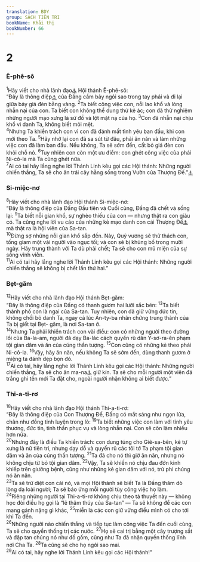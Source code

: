 ```yaml
---
translation: BDY
group: SÁCH TIÊN TRI
bookName: Khải thị 
bookNumber: 66
---
```


<div class="title"><h1>2</h1><h3>Ê-phê-sô</h3></div>
<span class="verse kh_2_1"><sup>1</sup>Hãy viết cho nhà lãnh đạo<a href="#" data-toggle="tooltip" data-placement="bottom" title="Nt thiên sứ">⚓</a> Hội thánh Ê-phê-sô:<br/>“Đây là thông điệp<a href="#" data-toggle="tooltip" data-placement="bottom" title="Ctd Lời">⚓</a> của Đấng cầm bảy ngôi sao trong tay phải và đi lại giữa bảy giá đèn bằng vàng. </span>
<span class="verse kh_2_2"><sup>2</sup>Ta biết công việc con, nỗi lao khổ và lòng nhẫn nại của con. Ta biết con không thể dung thứ kẻ ác; con đã thử nghiệm những người mạo xưng là sứ đồ và lột mặt nạ của họ. </span>
<span class="verse kh_2_3"><sup>3</sup>Con đã nhẫn nại chịu khổ vì danh Ta, không biết mỏi mệt.<br/></span>
<span class="verse kh_2_4"><sup>4</sup>Nhưng Ta khiển trách con vì con đã đánh mất tình yêu ban đầu, khi con mới theo Ta. </span>
<span class="verse kh_2_5"><sup>5</sup>Hãy nhớ lại con đã sa sút từ đâu, phải ăn năn và làm những việc con đã làm ban đầu. Nếu không, Ta sẽ sớm đến, cất bỏ giá đèn con khỏi chỗ nó. </span>
<span class="verse kh_2_6"><sup>6</sup>Tuy nhiên con còn một ưu điểm: con ghét công việc của phái Ni-cô-la mà Ta cũng ghét nữa.<br/></span>
<span class="verse kh_2_7"><sup>7</sup>Ai có tai hãy lắng nghe lời Thánh Linh kêu gọi các Hội thánh: Những người chiến thắng, Ta sẽ cho ăn trái cây hằng sống trong Vườn của Thượng Đế.”<a href="#" data-toggle="tooltip" data-placement="bottom" title="Ctd Thiên đàng">⚓</a></span>
<div class="title"><h3>Si-miệc-nơ</h3></div>
<span class="verse kh_2_8"><sup>8</sup>Hãy viết cho nhà lãnh đạo Hội thánh Si-miệc-nơ:<br/>“Đây là thông điệp của Đấng Đầu tiên và Cuối cùng, Đấng đã chết và sống lại: </span>
<span class="verse kh_2_9"><sup>9</sup>Ta biết nỗi gian khổ, sự nghèo thiếu của con — nhưng thật ra con giàu có. Ta cũng nghe lời vu cáo của những kẻ mạo danh con cái Thượng Đế<a href="#" data-toggle="tooltip" data-placement="bottom" title="Nt tự xưng là người Do-thái">⚓</a> mà thật ra là hội viên của Sa-tan.<br/></span>
<span class="verse kh_2_10"><sup>10</sup>Đừng sợ những nỗi gian khổ sắp đến. Này, Quỷ vương sẽ thử thách con, tống giam một vài người vào ngục tối; và con sẽ bị khủng bố trong mười ngày. Hãy trung thành với Ta dù phải chết; Ta sẽ cho con mũ miện của sự sống vĩnh viễn.<br/></span>
<span class="verse kh_2_11"><sup>11</sup>Ai có tai hãy lắng nghe lời Thánh Linh kêu gọi các Hội thánh: Những người chiến thắng sẽ không bị chết lần thứ hai.”</span>
<div class="title"><h3>Bẹt-găm</h3></div>
<span class="verse kh_2_12"><sup>12</sup>Hãy viết cho nhà lãnh đạo Hội thánh Bẹt-găm:<br/>“Đây là thông điệp của Đấng có thanh gươm hai lưỡi sắc bén: </span>
<span class="verse kh_2_13"><sup>13</sup>Ta biết thành phố con là ngai của Sa-tan. Tuy nhiên, con đã giữ vững đức tin, không chối bỏ danh Ta, ngay cả lúc An-ty-ba nhân chứng trung thành của Ta bị giết tại Bẹt- găm, là nơi Sa-tan ở.<br/></span>
<span class="verse kh_2_14"><sup>14</sup>Nhưng Ta phải khiển trách con vài điều: con có những người theo đường lối của Ba-la-am, người đã dạy Ba-lác cách quyến rũ dân Y-sơ-ra-ên phạm tội gian dâm và ăn của cúng thần tượng. </span>
<span class="verse kh_2_15"><sup>15</sup>Con cũng có những kẻ theo phái Ni-cô-la. </span>
<span class="verse kh_2_16"><sup>16</sup>Vậy, hãy ăn năn, nếu không Ta sẽ sớm đến, dùng thanh gươm ở miệng ta đánh dẹp bọn đó.<br/></span>
<span class="verse kh_2_17"><sup>17</sup>Ai có tai, hãy lắng nghe lời Thánh Linh kêu gọi các Hội thánh: Những người chiến thắng, Ta sẽ cho ăn ma-na<a href="#" data-toggle="tooltip" data-placement="bottom" title="Thức ăn từ trời (Xuất 16:12-15)">⚓</a> giữ kín. Ta sẽ cho mỗi người một viên đá trắng ghi tên mới Ta đặt cho, ngoài người nhận không ai biết được.”</span>
<div class="title"><h3>Thi-a-ti-rơ</h3></div>
<span class="verse kh_2_18"><sup>18</sup>Hãy viết cho nhà lãnh đạo Hội thánh Thi-a-ti-rơ:<br/>“Đây là thông điệp của Con Thượng Đế, Đấng có mắt sáng như ngọn lửa, chân như đồng tinh luyện trong lò: </span>
<span class="verse kh_2_19"><sup>19</sup>Ta biết những việc con làm với tình yêu thương, đức tin, tinh thần phục vụ và lòng nhẫn nại. Con sẽ còn làm nhiều hơn nữa.<br/></span>
<span class="verse kh_2_20"><sup>20</sup>Nhưng đây là điều Ta khiển trách: con dung túng cho Giê-sa-bên, kẻ tự xưng là nữ tiên tri, nhưng dạy dỗ và quyến rũ các tôi tớ Ta phạm tội gian dâm và ăn của cúng thần tượng. </span>
<span class="verse kh_2_21"><sup>21</sup>Ta đã cho nó thì giờ ăn năn, nhưng nó không chịu từ bỏ tội gian dâm. </span>
<span class="verse kh_2_22"><sup>22</sup>Vậy, Ta sẽ khiến nó chịu đau đớn kinh khiếp trên giường bệnh, cũng như những kẻ gian dâm với nó, trừ phi chúng nó ăn năn.<br/></span>
<span class="verse kh_2_23"><sup>23</sup>Ta sẽ trừ diệt con cái nó, và mọi Hội thánh sẽ biết Ta là Đấng thăm dò lòng dạ loài người; Ta sẽ báo ứng mỗi người tùy công việc họ làm.<br/></span>
<span class="verse kh_2_24"><sup>24</sup>Riêng những người tại Thi-a-ti-rơ không chịu theo tà thuyết này — không học đòi điều họ gọi là “lẽ thâm thúy của Sa-tan” — Ta sẽ không để các con mang gánh nặng gì khác, </span>
<span class="verse kh_2_25"><sup>25</sup>miễn là các con giữ vững điều mình có cho tới khi Ta đến.<br/></span>
<span class="verse kh_2_26"><sup>26</sup>Những người nào chiến thắng và tiếp tục làm công việc Ta đến cuối cùng, Ta sẽ cho quyền thống trị các nước. </span>
<span class="verse kh_2_27"><sup>27</sup>Họ sẽ cai trị bằng một cây trượng sắt và đập tan chúng nó như đồ gốm, cũng như Ta đã nhận quyền thống lĩnh nơi Cha Ta. </span>
<span class="verse kh_2_28"><sup>28</sup>Ta cũng sẽ cho họ ngôi sao mai.<br/></span>
<span class="verse kh_2_29"><sup>29</sup>Ai có tai, hãy nghe lời Thánh Linh kêu gọi các Hội thánh!”</span>
